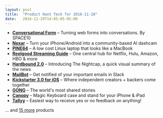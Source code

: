 ```yaml
---
layout: post
title:  "Product Hunt Tech for 2016-11-28"
date:   2016-11-29T14:05:05-05:00
---
```


* **[Conversational Form](https://www.producthunt.com/posts/conversational-form?utm_campaign=producthunt-api&utm_medium=api&utm_source=Application%3A+Daily+Digest+RSS+%28ID%3A+3202%29)** – Turning web forms into conversations. By SPACE10
* **[Nexar](https://www.producthunt.com/posts/nexar-2?utm_campaign=producthunt-api&utm_medium=api&utm_source=Application%3A+Daily+Digest+RSS+%28ID%3A+3202%29)** – Turn your iPhone/Android into a community-based AI dashcam
* **[PINE64](https://www.producthunt.com/posts/pine64-2?utm_campaign=producthunt-api&utm_medium=api&utm_source=Application%3A+Daily+Digest+RSS+%28ID%3A+3202%29)** – A low cost Linux laptop that looks like a MacBook
* **[Reelgood Streaming Guide](https://www.producthunt.com/posts/reelgood-streaming-guide?utm_campaign=producthunt-api&utm_medium=api&utm_source=Application%3A+Daily+Digest+RSS+%28ID%3A+3202%29)** – One central hub for Netflix, Hulu, Amazon, HBO & more
* **[Hardbound 2.0](https://www.producthunt.com/posts/hardbound-2-0?utm_campaign=producthunt-api&utm_medium=api&utm_source=Application%3A+Daily+Digest+RSS+%28ID%3A+3202%29)** – Introducing The Nightcap, a quick visual summary of the news
* **[MailBot](https://www.producthunt.com/posts/mailbot?utm_campaign=producthunt-api&utm_medium=api&utm_source=Application%3A+Daily+Digest+RSS+%28ID%3A+3202%29)** – Get notified of your important emails in Slack
* **[Kickstarter 3.0 for iOS](https://www.producthunt.com/posts/kickstarter-3-0-for-ios?utm_campaign=producthunt-api&utm_medium=api&utm_source=Application%3A+Daily+Digest+RSS+%28ID%3A+3202%29)** – Where independent creators + backers come together
* **[GONG](https://www.producthunt.com/posts/gong-4?utm_campaign=producthunt-api&utm_medium=api&utm_source=Application%3A+Daily+Digest+RSS+%28ID%3A+3202%29)** – The world's most shared stories
* **[Canopy](https://www.producthunt.com/posts/canopy-4?utm_campaign=producthunt-api&utm_medium=api&utm_source=Application%3A+Daily+Digest+RSS+%28ID%3A+3202%29)** – Magic Keyboard case and stand for your iPhone & iPad
* **[Tallyy](https://www.producthunt.com/posts/tallyy?utm_campaign=producthunt-api&utm_medium=api&utm_source=Application%3A+Daily+Digest+RSS+%28ID%3A+3202%29)** – Easiest way to receive yes or no feedback on anything!

… and [15 more](https://www.producthunt.com/tech) products